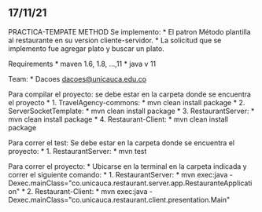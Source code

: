 ## 17/11/21
PRACTICA-TEMPATE METHOD
Se implemento:
    *   El patron Método plantilla al restaurante en su version cliente-servidor.
    *   La solicitud que se implemento fue agregar plato y buscar un plato.
    

Requirements
    *   maven 1.6, 1.8, ...,11
    *   java v 11
    
Team: 
    *   Dacoes dacoes@unicauca.edu.co

Para compilar el proyecto:
    se debe estar en la carpeta donde se encuentra el proyecto
    *   1. TravelAgency-commons: 
        *   mvn clean install package
    *   2. ServerSocketTemplate: 
        *   mvn clean install package
    *   3. RestaurantServer: 
        *   mvn clean install package
    *   4. Restaurant-Client: 
        *   mvn clean install package

Para correr el test:
    Se debe estar en la carpeta donde se encuentra el proyecto:
    *   1. RestaurantServer: 
        *   mvn test   

Para correr el proyecto:
    *   Ubicarse en la terminal en la carpeta indicada y correr el siguiente comando:
    *   1. RestaurantServer:
        *   mvn exec:java -Dexec.mainClass="co.unicauca.restaurant.server.app.RestauranteApplication" 
    *   2. Restaurant-Client:
        *   mvn exec:java -Dexec.mainClass="co.unicauca.restaurant.client.presentation.Main"